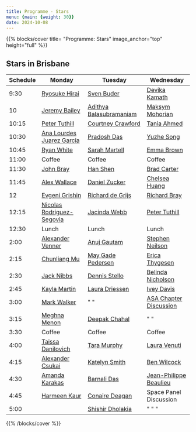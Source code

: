 ```yaml
---
title: Programme - Stars
menu: {main: {weight: 30}}
date: 2024-10-08
---
```

{{% blocks/cover title= "Programme: Stars" image_anchor="top" height="full" %}}
## Stars in Brisbane

| Schedule | Monday | Tuesday | Wednesday |
| -------- | ---------------- | ---------------- | ---------------- |
| 9:30 | [Ryosuke Hirai](speakers/ryosuke-hirai/_index.md) | [Sven Buder](speakers/sven-buder/_index.md) | [Devika Kamath](speakers/devika-kamath/_index.md) |
| 10 | [Jeremy Bailey](speakers/jeremy-bailey/_index.md) | [Adithya Balasubramaniam](speakers/adithya-balasubramaniam/_index.md) | [Maksym Mohorian](speakers/maksym-mohorian/_index.md) |
| 10:15 | [Peter Tuthill](speakers/peter-tuthill/_index.md) | [Courtney Crawford](speakers/courtney-crawford/_index.md) | [Tania Ahmed](speakers/tania-ahmed/_index.md) |
| 10:30 | [Ana Lourdes Juarez Garcia](speakers/ana-lourdes-juarez-garcia/_index.md) | [Pradosh Das](speakers/pradosh-das/_index.md) | [Yuzhe Song](speakers/yuzhe-song/_index.md) |
| 10:45 | [Ryan White](speakers/ryan-white/_index.md) | [Sarah Martell](speakers/sarah-martell/_index.md) | [Emma Brown](speakers/emma-brown/_index.md) |
| 11:00 | Coffee | Coffee | Coffee |
| 11:30 | [John Bray](speakers/john-bray/_index.md) | [Han Shen](speakers/han-shen/_index.md)  | [Brad Carter](speakers/brad-carter/_index.md) |
| 11:45 | [Alex Wallace](speakers/alex-wallace/_index.md) | [Daniel Zucker](speakers/daniel-zucker/_index.md) |[Chelsea Huang](speakers/chelsea-huang/_index.md) |
| 12 | [Evgeni Grishin](speakers/evgeni-grishin/_index.md) | [Richard de Grijs](speakers/richard-de-grijs/_index.md) | [Richard Bray](speakers/richard-bray/_index.md) |
| 12:15 | [Nicolas Rodriguez-Segovia](speakers/nicolas-rodriguez-segovia/_index.md) | [Jacinda Webb](speakers/jacinda-webb/_index.md) | [Peter Tuthill](speakers/peter-tuthill-2/_index.md) |
| 12:30 | Lunch | Lunch | Lunch |
| 2:00 | [Alexander Venner](speakers/alexander-venner/_index.md) | [Anuj Gautam](speakers/anuj-gautam/_index.md) | [Stephen Neilson](speakers/stephen-neilson/_index.md) |
| 2:15 | [Chunliang Mu](speakers/chunliang-mu/_index.md) | [May Gade Pedersen](speakers/may-gade-pedersen/_index.md) | [Erica Thygesen](speakers/erica-thygesen/_index.md) |
| 2:30 | [Jack Nibbs](speakers/jack-nibbs/_index.md) | [Dennis Stello](speakers/dennis-stello/_index.md) | [Belinda Nicholson](speakers/belinda-nicholson/_index.md) |
| 2:45 | [Kayla Martin](speakers/kayla-martin/_index.md) | [Laura Driessen](speakers/laura-driessen/_index.md) | [Ivey Davis](speakers/ivey-davis/_index.md) |
| 3:00 | [Mark Walker](speakers/mark-walker/_index.md) | "  "| [ASA Chapter Discussion](speakers/asa-chapter/_index.md) |
| 3:15 | [Meghna Menon](speakers/meghna-menon/_index.md) | [Deepak Chahal](speakers/deepak-chahal/_index.md) | " " |
| 3:30 | Coffee | Coffee | Coffee |
| 4:00 |  [Taissa Danilovich](speakers/taissa-danilovich/_index.md)| [Tara Murphy](speakers/tara-murphy/_index.md) | [Laura Venuti](speakers/laura-venuti/_index.md) |
| 4:15 | [Alexander Csukai](speakers/alexander-csukai/_index.md) | [Katelyn Smith](speakers/katelyn-smith/_index.md) | [Ben Wilcock](speakers/ben-wilcock/_index.md)|
| 4:30 | [Amanda Karakas](speakers/amanda-karakas/_index.md) | [Barnali Das](speakers/barnali-das/_index.md) | [Jean-Philippe	Beaulieu](speakers/jean-philippe-beaulieu/_index.md)|
| 4:45 |  [Harmeen Kaur](speakers/harmeen-kaur/_index.md)|[Conaire Deagan](speakers/conaire-deagan/_index.md) | Space Panel Discussion|
| 5:00 |  | [Shishir Dholakia](speakers/shishir-dholakia/_index.md) | " " " |

{{% /blocks/cover %}}
